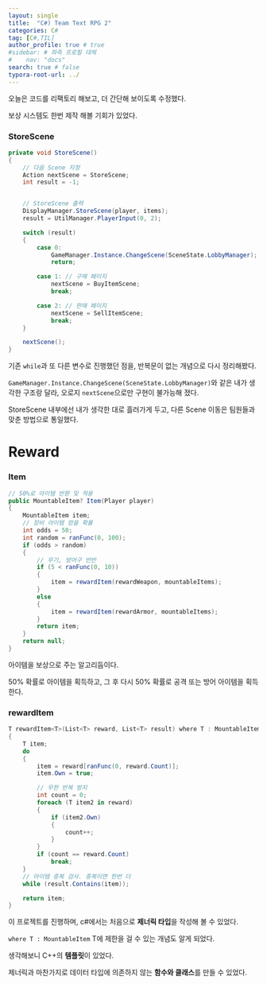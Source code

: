 ```yaml
---
layout: single
title:  "C#) Team Text RPG 2"
categories: C#
tag: [C#,TIL]
author_profile: true # true
#sidebar: # 좌측 프로필 대체
#    nav: "docs"
search: true # false
typora-root-url: ../
---
```




오늘은 코드를 리팩토리 해보고, 더 간단해 보이도록 수정했다.

보상 시스템도 한번 제작 해볼 기회가 있었다.

### StoreScene

```c#
private void StoreScene()
{
    // 다음 Scene 지정
    Action nextScene = StoreScene;
    int result = -1;


    // StoreScene 출력
    DisplayManager.StoreScene(player, items);
    result = UtilManager.PlayerInput(0, 2);

    switch (result)
    {
        case 0:
            GameManager.Instance.ChangeScene(SceneState.LobbyManager);
            return;

        case 1: // 구매 페이지
            nextScene = BuyItemScene;
            break;

        case 2: // 판매 페이지
            nextScene = SellItemScene;
            break;
    }

    nextScene();
}

```

기존 `while`과 또 다른 변수로 진행했던 점을, 반복문이 없는 개념으로 다시 정리해봤다.

`GameManager.Instance.ChangeScene(SceneState.LobbyManager)`와 같은 내가 생각한 구조랑 달라, 오로지 `nextScene`으로만 구현이 불가능해 졌다.

StoreScene 내부에선 내가 생각한 대로 흘러가게 두고, 다른 Scene 이동은 팀원들과 맞춘 방법으로 통일했다.



# Reward

### Item

``` c#
// 50%로 아이템 반환 및 적용
public MountableItem? Item(Player player)
{
    MountableItem item;
    // 장비 아이템 얻을 확률 
    int odds = 50;
    int random = ranFunc(0, 100);
    if (odds > random)
    {
        // 무기, 방어구 반반
        if (5 < ranFunc(0, 10))
        {
            item = rewardItem(rewardWeapon, mountableItems);
        }
        else
        {
            item = rewardItem(rewardArmor, mountableItems);
        }
        return item;
    }
    return null;
}
```

아이템을 보상으로 주는 알고리듬이다.

50% 확률로 아이템을 획득하고, 그 후 다시 50% 확률로 공격 또는 방어 아이템을 획득한다.



### rewardItem

``` c#
T rewardItem<T>(List<T> reward, List<T> result) where T : MountableItem
{
    T item;
    do
    {
        item = reward[ranFunc(0, reward.Count)];
        item.Own = true;

        // 무한 반복 방지
        int count = 0;
        foreach (T item2 in reward)
        {
            if (item2.Own)
            {
                count++;
            }
        }
        if (count == reward.Count)
            break;
    }
    // 아이템 중복 검사. 중복이면 한번 더 
    while (result.Contains(item));

    return item;
}
```

이 프로젝트를 진행하며, c#에서는 처음으로 **제너릭 타입**을 작성해 볼 수 있었다.

`where T : MountableItem` T에 제한을 걸 수 있는 개념도 알게 되었다.





생각해보니 C++의 **템플릿**이 있었다. 

제너릭과 마찬가지로  데이터 타입에 의존하지 않는 **함수와 클래스**를 만들 수 있었다.

